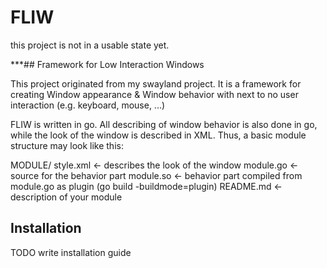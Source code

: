 # FLIW

this project is not in a usable state yet.

***## Framework for Low Interaction Windows

This project originated from my swayland project. It is a framework for creating
Window appearance & Window behavior with next to no user interaction (e.g. keyboard, mouse, ...)

FLIW is written in go. All describing of window behavior is also done in go, while the look of
the window is described in XML. Thus, a basic module structure may look like this:

MODULE/
	style.xml <- describes the look of the window
	module.go <- source for the behavior part
	module.so <- behavior part compiled from module.go as plugin (go build -buildmode=plugin)
	README.md <- description of your module


## Installation

TODO write installation guide
